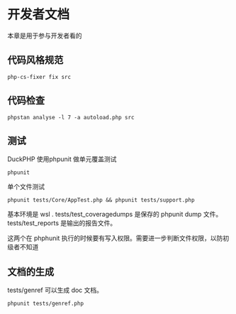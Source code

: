 # 开发者文档

本章是用于参与开发者看的

## 代码风格规范

```
php-cs-fixer fix src
```
## 代码检查

```
phpstan analyse -l 7 -a autoload.php src

```
## 测试
DuckPHP 使用phpunit 做单元覆盖测试

```
phpunit
```
单个文件测试
```
phpunit tests/Core/AppTest.php && phpunit tests/support.php
```


基本环境是 wsl .
tests/test_coveragedumps 是保存的 phpunit dump 文件。
tests/test_reports 是输出的报告文件。

这两个在 phphunit 执行的时候要有写入权限。需要进一步判断文件权限，以防初级者不知道

## 文档的生成

tests/genref 可以生成 doc 文档。

```
phpunit tests/genref.php
```